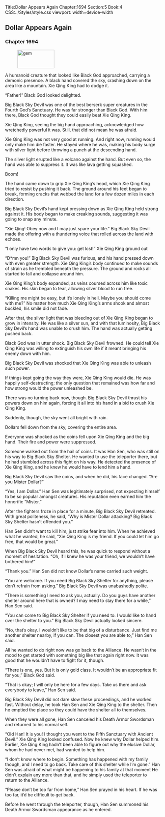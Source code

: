 Title:Dollar Appears Again 
Chapter:1694 
Section:5 
Book:4 
CSS:../Styles/style.css 
viewport: width=device-width
  
## Dollar Appears Again
### Chapter 1694
  
<figure>
	<img src="../Images/gem.gif" alt="gem" id="gem" width="120" height="60" />
</figure>
  

  
A humanoid creature that looked like Black God approached, carrying a demonic presence. A black hand covered the sky, crashing down on the area like a mountain. Xie Qing King had to dodge it.

“Father!” Black God looked delighted.

Big Black Sky Devil was one of the best berserk super creatures in the Fourth God’s Sanctuary. He was far stronger than Black God. With him there, Black God thought they could easily beat Xie Qing King.

Xie Qing King, seeing the big hand approaching, acknowledged how wretchedly powerful it was. Still, that did not mean he was afraid.

Xie Qing King was not very good at running. And right now, running would only make him die faster. He stayed where he was, making his body surge with silver light before throwing a punch at the descending hand.

The silver light erupted like a volcano against the hand. But even so, the hand was able to suppress it. It was like lava getting squashed.

Boom!

The hand came down to grip Xie Qing King’s head, which Xie Qing King tried to resist by pushing it back. The ground around his feet began to break, forming cracks that webbed the land for a few dozen miles in each direction.

Big Black Sky Devil’s hand kept pressing down as Xie Qing King held strong against it. His body began to make creaking sounds, suggesting it was going to snap any minute.

“Xie Qing! Obey now and I may just spare your life.” Big Black Sky Devil made the offering with a thundering voice that rolled across the land with echoes.

“I only have two words to give you: get lost!” Xie Qing King ground out

“D*mn you!” Big Black Sky Devil was furious, and his hand pressed down with even greater strength. Xie Qing King’s body continued to make sounds of strain as he trembled beneath the pressure. The ground and rocks all started to fall and collapse around him.

Xie Qing King’s body expanded, as veins coursed across him like toxic snakes. His skin began to tear, allowing silver blood to run free.

“Killing me might be easy, but it’s lonely in hell. Maybe you should come with me?” No matter how much Xie Qing King’s arms shook and almost buckled, his smile did not fade.

After that, the silver light that was bleeding out of Xie Qing King began to grow in intensity. He was like a silver sun, and with that luminosity, Big Black Sky Devil’s hand was unable to crush him. The hand was actually getting pushed back.

Black God was in utter shock. Big Black Sky Devil frowned. He could tell Xie Qing King was willing to extinguish his own life if it meant bringing his enemy down with him.

Big Black Sky Devil was shocked that Xie Qing King was able to unleash such power.

If things kept going the way they were, Xie Qing King would die. He was happily self-destructing; the only question that remained was how far and how strong would the power unleashed be.

There was no turning back now, though. Big Black Sky Devil thrust his powers down on him again, forcing it all into his hand in a bid to crush Xie Qing King.

Suddenly, though, the sky went all bright with rain.

Dollars fell down from the sky, covering the entire area.

Everyone was shocked as the coins fell upon Xie Qing King and the big hand. Their fire and power were suppressed.

Someone walked out from the hail of coins. It was Han Sen, who was still on his way to Big Black Sky Shelter. He wanted to use the teleporter there, but he had stumbled across this fight on his way. He detected the presence of Xie Qing King, and he knew he would have to lend him a hand.

Big Black Sky Devil saw the coins, and when he did, his face changed. “Are you Mister Dollar?”

“Yes, I am Dollar.” Han Sen was legitimately surprised, not expecting himself to be so popular amongst creatures. His reputation even earned him the honorific “Mister.”

After the fighters froze in place for a minute, Big Black Sky Devil retreated. With great politeness, he said, “Why is Mister Dollar attacking? Big Black Sky Shelter hasn’t offended you.”

Han Sen didn’t want to kill him, just strike fear into him. When he achieved what he wanted, he said, “Xie Qing King is my friend. If you could let him go free, that would be great.”

When Big Black Sky Devil heard this, he was quick to respond without a moment of hesitation. “Oh, if I knew he was your friend, we wouldn’t have bothered him!”

“Thank you.” Han Sen did not know Dollar’s name carried such weight.

“You are welcome. If you need Big Black Sky Shelter for anything, please don’t refrain from asking.” Big Black Sky Devil was unabashedly polite.

“There is something I need to ask you, actually. Do you guys have another shelter around here that is owned? I may need to stay there for a while,” Han Sen said.

“You can come to Big Black Sky Shelter if you need to. I would like to hand over the shelter to you.” Big Black Sky Devil actually looked sincere.

“No, that’s okay. I wouldn’t like to be that big of a disturbance. Just find me another shelter nearby, if you can. The closest you are able to,” Han Sen said.

All he wanted to do right now was go back to the Alliance. He wasn’t in the mood to get started with something big like that again right now. It was good that he wouldn’t have to fight for it, though.

“There is one, yes. But it is only gold class. It wouldn’t be an appropriate fit for you,” Black God said.

“That is okay; I will only be here for a few days. Take us there and ask everybody to leave,” Han Sen said.

Big Black Sky Devil did not dare slow these proceedings, and he worked fast. Without delay, he took Han Sen and Xie Qing King to the shelter. Then he emptied the place so they could have the shelter all to themselves.

When they were all gone, Han Sen canceled his Death Armor Swordsman and returned to his normal self.

“Old Han! It is you! I thought you went to the Fifth Sanctuary with Ancient Devil.” Xie Qing King looked confused. Now he knew why Dollar helped him. Earlier, Xie Qing King hadn’t been able to figure out why the elusive Dollar, whom he had never met, had wanted to help him.

“I don’t know where to begin. Something has happened with my family though, and I need to go back. Take care of this shelter while I’m gone.” Han Sen was afraid of what might be happening to his family at that moment He didn’t explain any more than that, and he simply used the teleporter to return to the Alliance.

“Please don’t be too far from home,” Han Sen prayed in his heart. If he was too far, it’d be difficult to get back.

Before he went through the teleporter, though, Han Sen summoned his Death Armor Swordsman appearance as he entered.